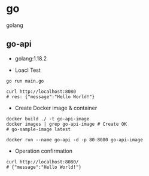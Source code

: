 # go
golang

## go-api
- golang:1.18.2

- Loacl Test
````
go run main.go
````
```
curl http://localhost:8080
# res: {"message":"Hello World!"}
```

- Create Docker image & container
```
docker build ./ -t go-api-image
docker images | grep go-api-image # Create OK
# go-sample-image latest
```
```
docker run --name go-api -d -p 80:8080 go-api-image
```
- Operation confirmation
```
curl http://localhost:8080/
# {"message":"Hello World!"}
```
